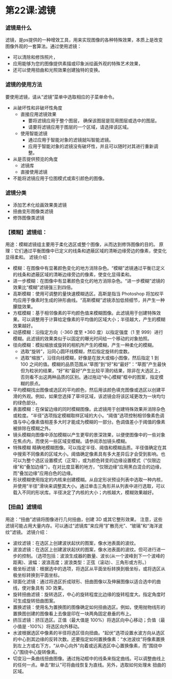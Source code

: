 # 第22课:滤镜

### 滤镜是什么

滤镜，是ps提供的一种增效工具，用来实现图像的各种特殊效果，本质上是改变图像外观的一套算法。通过使用滤镜：

- 可以清除和修饰照片，
- 应用能够为您的图像提供素描或印象派绘画外观的特殊艺术效果，
- 还可以使用扭曲和光照效果创建独特的变换。

### 滤镜的使用方法

要使用滤镜，请从“滤镜”菜单中选取相应的子菜单命令。

- 从破坏性和非破坏性角度
  - 直接应用滤镜效果
    - 要将滤镜应用于整个图层， 确保该图层是现用图层或选中的图层。
    - 请要将滤镜应用于图层的一个区域，请选择该区域。
  - 使用智能滤镜
    - 通过应用于智能对象的滤镜就叫智能滤镜。
    - 应用于智能对象的滤镜没有破坏性，并且可以随时对其进行重新调整。
- 从是否提供预览的角度
  - 滤镜库
  - 直接使用滤镜
- 不能将滤镜应用于位图模式或索引颜色的图像。

### 滤镜分类

- 添加艺术化绘画效果类滤镜
- 扭曲变形图像类滤镜
- 修饰图像类滤镜

### 【模糊】滤镜组：

用途：模糊滤镜组主要用于柔化选区或整个图像，从而达到修饰图像的目的。
原理：它们通过平衡图像中已定义的线条和遮蔽区域的清晰边缘旁边的像素，使变化显得柔和。
滤镜介绍：

- 模糊：在图像中有显著颜色变化的地方消除杂色。“模糊”滤镜通过平衡已定义的线条和遮蔽区域的清晰边缘旁边的像素，使变化显得柔和。
- 进一步模糊：在图像中有显著颜色变化的地方消除杂色。“进一步模糊”滤镜的效果比“模糊”滤镜强三到四倍。
- 高斯模糊：使用可调整的量快速模糊选区。高斯是指当 Photoshop 将加权平均应用于像素时生成的钟形曲线。“高斯模糊”滤镜添加低频细节，并产生一种朦胧效果。
- 方框模糊：基于相邻像素的平均颜色值来模糊图像。此滤镜用于创建特殊效果。可以调整用于计算给定像素的平均值的区域大小；半径越大，产生的模糊效果越好。
- 动感模糊：沿指定方向（-360 度至 +360 度）以指定强度（1 至 999）进行模糊。此滤镜的效果类似于以固定的曝光时间给一个移动的对象拍照。
- 径向模糊：模拟缩放或旋转的相机所产生的模糊，产生一种柔化的模糊。
  - 选取“旋转”，沿同心圆环线模糊，然后指定旋转的度数。
  - 选取“缩放”，沿径向线模糊，好像是在放大或缩小图像，然后指定 1 到 100 之间的值。模糊的品质范围从“草图”到“好”和“最好”：“草图”产生最快但为粒状的结果，“好”和“最好”产生比较平滑的结果，除非在大选区上，否则看不出这两种品质的区别。通过拖动“中心模糊”框中的图案，指定模糊的原点。
- 平均模糊找出图像或选区的平均颜色，然后用该颜色填充图像或选区以创建平滑的外观。例如，如果您选择了草坪区域，该滤镜会将该区域更改为一块均匀的绿色部分。
- 表面模糊：在保留边缘的同时模糊图像。此滤镜用于创建特殊效果并消除杂色或粒度。“半径”选项指定模糊取样区域的大小。“阈值”选项控制相邻像素色调值与中心像素值相差多大时才能成为模糊的一部分。色调值差小于阈值的像素被排除在模糊之外。
- 镜头模糊向图像中添加模糊以产生更窄的景深效果，以便使图像中的一些对象在焦点内，而使另一些区域变模糊。请参阅添加镜头模糊。
- 特殊模糊 精确地模糊图像。可以指定半径、阈值和模糊品质。半径值确定在其中搜索不同像素的区域大小。阈值确定像素具有多大差异后才会受到影响。也可以为整个选区设置模式（正常），或为颜色转变的边缘设置模式（“仅限边缘”和“叠加边缘”）。在对比度显著的地方，“仅限边缘”应用黑白混合的边缘，而“叠加边缘”应用白色的边缘。
- 形状模糊使用指定的内核来创建模糊。从自定形状预设列表中选取一种内核，并使用“半径”滑块来调整其大小。通过单击三角形并从列表中进行选取，可以载入不同的形状库。半径决定了内核的大小；内核越大，模糊效果越好。

### 【扭曲】滤镜组

用途：“扭曲”滤镜将图像进行几何扭曲，创建 3D 或其它整形效果。
注意，这些滤镜可能占用大量内存。可以通过“滤镜库”来应用“扩散亮光”、“玻璃”和“海洋波纹”滤镜。
滤镜介绍：

- 波纹滤镜：在选区上创建波状起伏的图案，像水池表面的波纹。
- 波浪滤镜：在选区上创建波状起伏的图案，像水池表面的波纹。但可进行进一步的控制。（选项包括：波浪生成器的数量、波长(从一个波峰到下一个波峰的距离)、波幅：波浪高度；波浪类型：正弦（滚动）、三角形或方形。）
- 极坐标滤镜：根据选中的选项，将选区从平面坐标转换到极坐标，或将选区从极坐标转换到平面坐标。
- 球面化滤镜：通过将选区折成球形、扭曲图像以及伸展图像以适合选中的曲线，使对象具有 3D 效果。
- 旋转扭曲滤镜：旋转选区，中心的旋转程度比边缘的旋转程度大。指定角度时可生成旋转扭曲图案。
- 置换滤镜：使用名为置换图的图像确定如何扭曲选区。例如，使用抛物线形的置换图创建的图像看上去像是印在一块两角固定悬垂的布上。
- 挤压滤镜：挤压选区。正值（最大值是 100%）将选区向中心移动；负值（最小值是 -100%）将选区向外移动。
- 水波根据选区中像素的半径将选区径向扭曲。“起伏”选项设置水波方向从选区的中心到其边缘的反转次数。还要指定如何置换像素：“水池波纹”将像素置换到左上方或右下方，“从中心向外”向着或远离选区中心置换像素，而“围绕中心”围绕中心旋转像素。
- 切变沿一条曲线扭曲图像。通过拖动框中的线条来指定曲线。可以调整曲线上的任何一点。单击“默认”可将曲线恢复为直线。另外，选取如何处理未
扭曲的区域。
